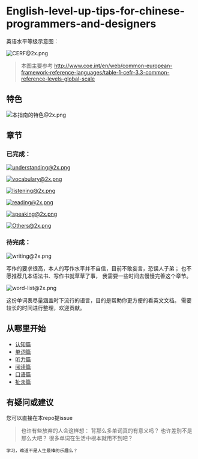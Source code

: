 # English-level-up-tips-for-chinese-programmers-and-designers

英语水平等级示意图：

![CERF@2x.png](https://ooo.0o0.ooo/2017/06/05/5934bb9a2e3bc.png)
>本图主要参考 http://www.coe.int/en/web/common-european-framework-reference-languages/table-1-cefr-3.3-common-reference-levels-global-scale

## 特色

![本指南的特色@2x.png](https://ooo.0o0.ooo/2017/06/06/5935fd3b1f97b.png)

## 章节
### 已完成：
[![understanding@2x.png](https://ooo.0o0.ooo/2017/06/05/593528281ae08.png)](1-understanding.md)

[![vocabulary@2x.png](https://ooo.0o0.ooo/2017/06/05/5935282811f5b.png)](2-vocabulary.md)

[![listening@2x.png](https://ooo.0o0.ooo/2017/06/05/59352827cb44b.png)](3-listening.md)

[![reading@2x.png](https://ooo.0o0.ooo/2017/06/05/59352827ddd15.png)](4-reading.md)

[![speaking@2x.png](https://ooo.0o0.ooo/2017/06/05/59352827f07e1.png)](5-speaking.md)

[![Others@2x.png](https://ooo.0o0.ooo/2017/06/05/5935535d449a9.png)](x-misc.md)

### 待完成：

![writing@2x.png](https://ooo.0o0.ooo/2017/06/05/59352828161b7.png)

写作的要求很高，本人的写作水平并不自信，目前不敢妄言，恐误人子弟；
也不愿推荐几本语法书、写作书就草草了事，
我需要一些时间去慢慢完善这个章节。

![word-list@2x.png](https://ooo.0o0.ooo/2017/06/06/5936986f20351.png)

这份单词表尽量涵盖时下流行的语言，目的是帮助你更方便的看英文文档。
需要较长的时间进行整理，欢迎贡献。

## 从哪里开始
- [认知篇](1-understanding.md)
- [单词篇](2-vocabulary.md)
- [听力篇](3-listening.md)
- [阅读篇](4-reading.md)
- [口语篇](5-speaking.md)
- [扯淡篇](x-misc.md)

## 有疑问或建议
您可以直接在本repo提issue


>也许有些放弃的人会这样想：
    背那么多单词真的有意义吗？
    也许差别不是那么大吧？
    很多单词在生活中根本就用不到吧？
    
   
    学习，难道不是人生最棒的乐趣么？